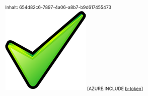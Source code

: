 Inhalt: 654d82c6-7897-4a06-a8b7-b9d617455473![Bild](656d447f-7530-4363-846e-4c58597bea7c.png)
[AZURE.INCLUDE [b-token](b18d1b88-8954-4e5e-90f4-89725953a152.md)]

